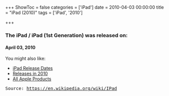 +++
ShowToc = false
categories = ['iPad']
date = 2010-04-03 00:00:00
title = "iPad (2010)"
tags = ['iPad', '2010']

+++

### The iPad / iPad (1st Generation) was released on: 
#### April 03, 2010


<!--more-->


    
You might also like:

- [iPad Release Dates](https://AppleReleaseDate.com//tags/ipad/)
- [Releases in 2010](https://AppleReleaseDate.com//tags/2010/)
- [All Apple Products](https://AppleReleaseDate.com//categories/)



<kbd> Source: https://en.wikipedia.org/wiki/IPad</kbd>

